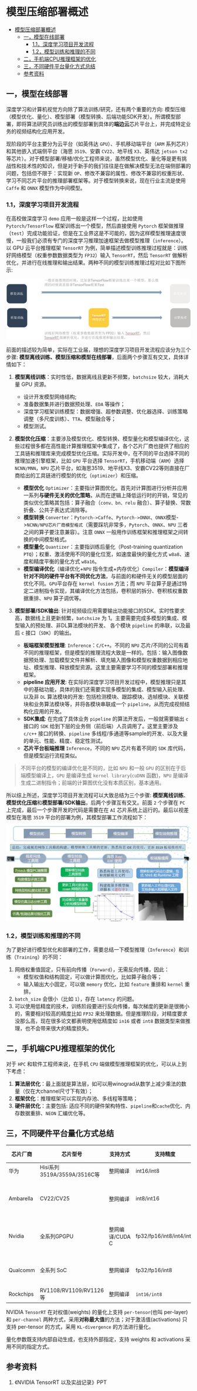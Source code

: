 # 模型压缩部署概述
- [模型压缩部署概述](#模型压缩部署概述)
  - [一，模型在线部署](#一模型在线部署)
    - [1.1，深度学习项目开发流程](#11深度学习项目开发流程)
    - [1.2，模型训练和推理的不同](#12模型训练和推理的不同)
  - [二，手机端CPU推理框架的优化](#二手机端cpu推理框架的优化)
  - [三，不同硬件平台量化方式总结](#三不同硬件平台量化方式总结)
  - [参考资料](#参考资料)

## 一，模型在线部署

深度学习和计算机视觉方向除了算法训练/研究，还有两个重要的方向: 模型压缩（模型优化、量化）、模型部署（模型转换、后端功能SDK开发）。所谓模型部署，即将算法研究员训练出的模型部署到具体的**端边云**芯片平台上，并完成特定业务的视频结构化应用开发。

现阶段的平台主要分为云平台（如英伟达 `GPU`）、手机移动端平台（`ARM` 系列芯片）和其他嵌入式端侧平台（海思 `3519`、安霸 `CV22`、地平线 `X3`、英伟达 `jetson tx2` 等芯片）。对于模型部署/移植/优化工程师来说，虽然模型优化、量化等是更有挑战性和技术性的知识，但是对于新手的我们往往是在做解决模型无法在端侧部署的问题，包括但不限于：实现新 `OP`、修改不兼容的属性、修改不兼容的权重形状、学习不同芯片平台的推理部署框架等。对于模型转换来说，现在行业主流是使用 `Caffe` 和 `ONNX` 模型作为中间模型。

### 1.1，深度学习项目开发流程

在高校做深度学习 `demo` 应用一般是这样一个过程，比如使用 `Pytorch/TensorFlow` 框架训练出一个模型，然后直接使用 `Pytorch` 框架做推理（`test`）完成功能验证，但是在工业界这是不可能的，因为这样模型推理速度很慢，一般我们必须有专门的深度学习推理加速框架去做模型推理（`inference`）。以 GPU 云平台推理框架 `TensorRT` 为例，简单描述模型训练推理过程就是：训练好网络模型（权重参数数据类型为 `FP32`）输入 `TensorRT`，然后 `TensorRT` 做解析优化，并进行在线推理和输出结果。两种不同的模型训练推理过程对比如下图所示:

![训练和推理.jpg](../images/deploy_summary/训练和推理.jpg)

前面的描述较为简单，实际在工业届，理想的深度学习项目开发流程应该分为三个步骤: **模型离线训练、模型压缩和模型在线部署**，后面两个步骤互有交叉，具体详情如下：

1. **模型离线训练**：实时性低，数据离线且更新不频繁，`batchsize` 较大，消耗大量 GPU 资源。
    + 设计开发模型网络结构;
    + 准备数据集并进行数据预处理、`EDA` 等操作；
    + 深度学习框架训练模型：数据增强、超参数调整、优化器选择、训练策略调整（多尺度训练）、`TTA`、模型融合等；
    + 模型测试。

2. **模型优化压缩**：主要涉及模型优化、模型转换、模型量化和模型编译优化，这些过程很多都在高性能计算推理框架中集成了，各个芯片厂商也提供了相应的工具链和推理库来完成模型优化压缩。实际开发中，在不同的平台选择不同的推理加速引擎框架，比如 `GPU` 平台选择 `TensorRT`，手机移动端（`ARM`）选择 `NCNN/MNN`，`NPU` 芯片平台，如海思3519、地平线X3、安霸CV22等则直接在厂商给出的工具链进行模型的优化（`optimizer`）和压缩。
    + **模型优化** `Optimizer`：主要指计算图优化。首先对计算图进行分析并应用一系列**与硬件无关的优化策略**，从而在逻辑上降低运行时的开销，常见的类似优化策略其包括：算子融合（`conv、bn、relu` 融合）、算子替换、常数折叠、公共子表达式消除等。
    + **模型转换** `Converter`：`Pytorch->Caffe`、`Pytorch->ONNX`、`ONNX`模型->`NCNN/NPU芯片厂商模型格式`（需要踩坑非常多，`Pytorch`、`ONNX`、`NPU` 三者之间的算子要注意兼容）。注意 `ONNX` 一般用作训练框架和推理框架之间转换的中间模型格式。
    + **模型量化** `Quantizer`：主要指训练后量化（Post-training quantization `PTQ`）；权重、激活使用不同的量化位宽，如速度最快的量化方式 `w8a8`、速度和精度平衡的量化方式 `w8a16`。
    + **模型编译优化**（编译优化+`NPU` 指令生成+内存优化）`Compiler`：**模型编译针对不同的硬件平台有不同优化方法**，与前面的和硬件无关的模型层面的优化不同。`GPU`平台存在 `kernel fusion` 方法；而 `NPU` 平台算子是通过特定二进制指令实现，其编译优化方法包括，卷积层的拆分、卷积核权重数据重排、`NPU` 算子调优等。

3. **模型部署/SDK输出**: 针对视频级应用需要输出功能接口的SDK。实时性要求高，数据线上且更新频繁，`batchsize` 为 1。主要需要完成多模型的集成、模型输入的预处理、非DL算法模块的开发、 各个模块 `pipeline` 的串联，以及最后 `c` 接口（`SDK`）的输出。
    + **板端框架模型推理**: `Inference`：`C/C++`。不同的 `NPU` 芯片/不同的公司有着不同的推理框架，但是模型的推理流程大致是一样的。包括：输入图像数据预处理、加载模型文件并解析、填充输入图像和模型权重数据到相应地址、模型推理、释放模型资源。这里主要需要学习不同的模型部署和推理框架。
    + **pipeline 应用开发**: 在实际的深度学习项目开发过程中，模型推理只是其中的基础功能，具体的我们还需要实现多模型的集成、模型输入前处理、以及非 `DL` 算法模块的开发: 包括检测模块、跟踪模块、选帧模块、关联模块和业务算法模块等，并将各模块串联成一个 `pipeline`，从而完成视频结构化应用的开发。
    + **SDK集成**: 在完成了具体业务 `pipeline` 的算法开发后，一般就需要输出 `c` 接口的 `SDK` 给到下层的业务侧（前后端）人员调用了。这里主要涉及 `c/c++` 接口的转换、`pipeline` 多线程/多通道等sample的开发、以及大量的单元、性能、精度、稳定性测试。
    + **芯片平台板端推理** `Inference`，不同的 `NPU` 芯片有着不同的 `SDK` 库代码，但是模型运行流程类似。

> 不同平台的模型的编译优化是不同的，比如 `NPU` 和一般 `GPU` 的区别在于后端模型编译上，`GPU` 是编译生成 `kernel library`(`cuDNN` 函数)，`NPU` 是编译生成二进制指令；前端的计算图优化没有本质区别，基本通用。

所以综上所述，深度学习项目开发流程可以大致总结为三个步骤: **模型离线训练**、**模型优化压缩**和**模型部署/SDK输出**，后两个步骤互有交叉。前面 `2` 个步骤在 `PC` 上完成，最后一个步骤开发的代码是需要在在 `AI` 芯片系统上运行的。最后以视差模型在海思 `3519` 平台的部署为例，其模型部署工作流程如下：

![视差模型在海思3519平台部署工作流程.png](../images/deploy_summary/视差模型在海思3519平台部署流程.jpg)

### 1.2，模型训练和推理的不同

为了更好进行模型优化和部署的工作，需要总结一下模型推理（`Inference`）和训练（`Training`）的不同：

1. 网络权重值固定，只有前向传播（`Forward`），无需反向传播，因此：
    + 模型权值和结构固定，可以做计算图优化，比如算子融合等；
    + 输入输出大小固定，可以做 `memory` 优化，比如 `feature` 重排和 `kernel` 重排。
2. `batch_size` 会很小（比如 `1`），存在 `latency` 的问题。
3. 可以使用低精度的技术，训练阶段要进行反向传播，每次梯度的更新是很微小的，需要相对较高的精度比如 `FP32` 来处理数据。但是推理阶段，对精度要求没那么高，现在很多论文都表明使用低精度如 `in16` 或者 `int8` 数据类型来做推理，也不会带来很大的精度损失。

## 二，手机端CPU推理框架的优化

对于 `HPC` 和软件工程师来说，在手机 `CPU` 端做模型推理框架的优化，可以从上到下考虑：

1. **算法层优化**：最上面就是算法层，如可以用winograd从数学上减少乘法的数量（仅在大channel尺寸下有效）；
2. **框架优化**：推理框架可以实现内存池、多线程等策略；
3. **硬件层优化**：主要包括: 适应不同的硬件架构特性、`pipeline`和`cache`优化、内存数据重排、`NEON` 汇编优化等。

## 三，不同硬件平台量化方式总结

| 芯片厂商 | 芯片型号 | 支持方式 | 支持精度 | 量化方式/范围 |量化工具|
| ------ | -------- | ------ | ------ | ----------- |--------|
| 华为     | Hisi系列3519A/3559A/3516C等|  整网编译|int16/int8 |非线性(对数) 量化 |nnie_mapper|
|Ambarella|CV22/CV25|整网编译|int8/int16|支持权重激活选择不同的位宽量化、自动搜索最优的量化策略|工具链CNNGen 的 Parsers|
|Nvidia|全系列GPGPU|整网编译/CUDA C|fp32/fp16/int8/int4/int1|`TensorRT`: 非对称 KL 散度 + `per-channel/per-layer` 量化|`TensorRT` 框架|
|Qualcomm|全系列 SoC	|整网编译|fp32/fp16/int8|**非对称最大最小值量化** + `per-layer` 量化|AIMET 模型量化压缩工具|
|Rockchips|RV1108/RV1109/RV1126等|整网编译|`int16/int8`|非对称量化/混合量化|RKNN Toolkit2|
NVIDIA `TensorRT` 在对权值(weights) 的量化上支持 `per-tensor`(也叫 per-layer) 和 `per-channel` 两种方式，采用**对称最大值**的方法；对于激活值(activations) 只支持 per-tensor 的方式，采用 `KL-divergence` 的方法进行量化。

量化参数既支持内部自动生成，也支持外部指定，支持 weights 和 activations 采用不同的指定方式。

## 参考资料

1. 《NVIDIA TensorRT 以及实战记录》PPT
